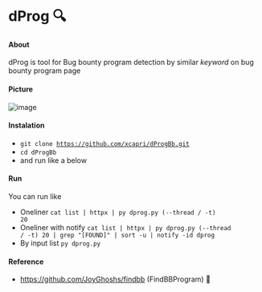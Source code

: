 # dProg 🔍
#### About
dProg is tool for Bug bounty program detection by similar <i>keyword</i> on bug bounty program page 
#### Picture
![image](https://user-images.githubusercontent.com/43540712/182825238-21d9f788-7b1c-4698-9287-8d5d729ac5d8.png)

#### Instalation
* <code>git clone https://github.com/xcapri/dProgBb.git</code>
* <code>cd dProgBb</code>
* and run like a below
#### Run
You can run like
* Oneliner <code>cat list | httpx | py dprog.py (--thread / -t) 20</code>
* Oneliner with notify <code>cat list | httpx | py dprog.py (--thread / -t) 20 | grep "[FOUND]" | sort -u | notify -id dprog </code>
* By input list <code>py dprog.py</code>
#### Reference
* https://github.com/JoyGhoshs/findbb (FindBBProgram) 🤘
